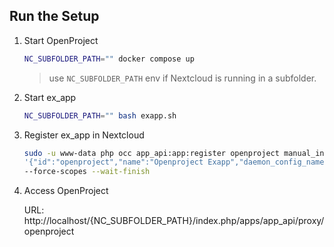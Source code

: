 ## Run the Setup

1. Start OpenProject

   ```bash
   NC_SUBFOLDER_PATH="" docker compose up
   ```

   > use `NC_SUBFOLDER_PATH` env if Nextcloud is running in a subfolder.

2. Start ex_app

   ```bash
   NC_SUBFOLDER_PATH="" bash exapp.sh
   ```

3. Register ex_app in Nextcloud

   ```bash
   sudo -u www-data php occ app_api:app:register openproject manual_install --json-info \
   '{"id":"openproject","name":"Openproject Exapp","daemon_config_name":"manual_install","version":"1.0.0","secret":"12345","scopes":["ALL"],"port":9030,"system":0}' \
   --force-scopes --wait-finish
   ```

4. Access OpenProject

   URL: http://localhost/{NC_SUBFOLDER_PATH}/index.php/apps/app_api/proxy/openproject
